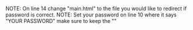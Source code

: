NOTE: On line 14 change "main.html" to the file you would like to redirect if password is correct.
NOTE: Set your password on line 10 where it says "YOUR PASSWORD" make sure to keep the ""
